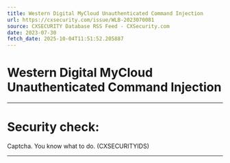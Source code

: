 ```yaml
---
title: Western Digital MyCloud Unauthenticated Command Injection
url: https://cxsecurity.com/issue/WLB-2023070081
source: CXSECURITY Database RSS Feed - CXSecurity.com
date: 2023-07-30
fetch_date: 2025-10-04T11:51:52.205887
---
```


# Western Digital MyCloud Unauthenticated Command Injection

---

# Security check:

Captcha. You know what to do. (CXSECURITYIDS)

---